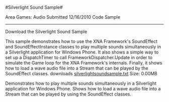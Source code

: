 #Silverlight Sound Sample#

Area
Games: Audio
Submitted
12/16/2010
Code Sample

---

Download the Silverlight Sound Sample

This sample demonstrates how to use the XNA Framework's SoundEffect and SoundEffectInstance classes to play multiple sounds simultaneously in a Silverlight application for Windows Phone. It also shows a simple way to set up a DispatchTimer to call FrameworkDispatcher.Update in order to simulate the Game loop for the XNA Framework's internals. Finally, it shows how to load a wave audio file into a Stream that can be played by the SoundEffect classes.
downloads
[silverlightsoundsample.txt](https://github.com/DDReaper/XNAGameStudio/blob/master/Documents/silverlightsoundsample.txt?raw=true)
Size: 0.00MB

Demonstrates how to play multiple sounds simultaneously in a Silverlight application for Windows Phone. Shows how to load a wave audio file into a Stream that can be played by using the SoundEffect classes.
